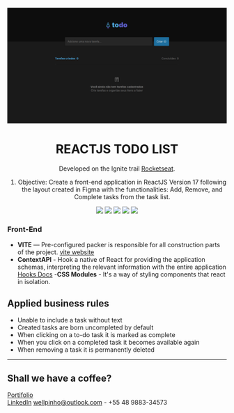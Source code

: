 ![Home page](./01.png)

<div align="center">

# REACTJS TODO LIST

Developed on the Ignite trail [Rocketseat](https://www.rocketseat.com.br/).

1. Objective: Create a front-end application in ReactJS Version 17 following the layout created in Figma with the functionalities: Add, Remove, and Complete tasks from the task list.

![](https://img.shields.io/badge/autor-wellpinho-brightgreen)
![](https://img.shields.io/badge/Language-Typescript-brightgreen)
![](https://img.shields.io/badge/Front--End-ReactJS-brightgreen)
![](https://img.shields.io/badge/Front--End-SASS-brightgreen)
![](https://img.shields.io/badge/Layout-Figma-brightgreen)

</div>

### Front-End

- **VITE** — Pre-configured packer is responsible for all construction parts of the project. [vite website](https://vitejs.dev/)
- **ContextAPI** - Hook a native of React for providing the application schemas, interpreting the relevant information with the entire application [Hooks Docs](https://pt-br.reactjs.org/docs/hooks-intro.html) -**CSS Modules** - It's a way of styling components that react in isolation.

## Applied business rules

- Unable to include a task without text
- Created tasks are born uncompleted by default
- When clicking on a to-do task it is marked as complete
- When you click on a completed task it becomes available again
- When removing a task it is permanently deleted

---

## Shall we have a coffee?

[Portifolio](https://wellpinho.com)  
[LinkedIn](https://linkedin.com/in/wellpinho)
wellpinho@outlook.com - +55 48 9883-34573

